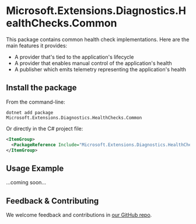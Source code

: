 # Microsoft.Extensions.Diagnostics.HealthChecks.Common

This package contains common health check implementations. Here are the main features it provides:

- A provider that's tied to the application's lifecycle
- A provider that enables manual control of the application's health
- A publisher which emits telemetry representing the application's health

## Install the package

From the command-line:

```dotnetcli
dotnet add package Microsoft.Extensions.Diagnostics.HealthChecks.Common
```

Or directly in the C# project file:

```xml
<ItemGroup>
  <PackageReference Include="Microsoft.Extensions.Diagnostics.HealthChecks.Common" Version="[CURRENTVERSION]" />
</ItemGroup>
```

## Usage Example

...coming soon...

## Feedback & Contributing

We welcome feedback and contributions in [our GitHub repo](https://github.com/dotnet/extensions).
